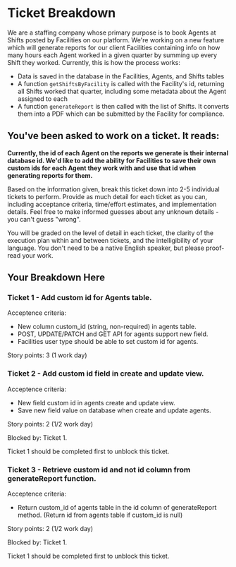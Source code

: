 # Ticket Breakdown
We are a staffing company whose primary purpose is to book Agents at Shifts posted by Facilities on our platform. We're working on a new feature which will generate reports for our client Facilities containing info on how many hours each Agent worked in a given quarter by summing up every Shift they worked. Currently, this is how the process works:

- Data is saved in the database in the Facilities, Agents, and Shifts tables
- A function `getShiftsByFacility` is called with the Facility's id, returning all Shifts worked that quarter, including some metadata about the Agent assigned to each
- A function `generateReport` is then called with the list of Shifts. It converts them into a PDF which can be submitted by the Facility for compliance.

## You've been asked to work on a ticket. It reads:

**Currently, the id of each Agent on the reports we generate is their internal database id. We'd like to add the ability for Facilities to save their own custom ids for each Agent they work with and use that id when generating reports for them.**


Based on the information given, break this ticket down into 2-5 individual tickets to perform. Provide as much detail for each ticket as you can, including acceptance criteria, time/effort estimates, and implementation details. Feel free to make informed guesses about any unknown details - you can't guess "wrong".


You will be graded on the level of detail in each ticket, the clarity of the execution plan within and between tickets, and the intelligibility of your language. You don't need to be a native English speaker, but please proof-read your work.

## Your Breakdown Here

### Ticket 1 - Add custom id for Agents table.

Acceptence criteria:
- New column custom_id (string, non-required) in agents table.
- POST, UPDATE/PATCH and GET API for agents support new field.
- Facilities user type should be able to set custom id for agents.

Story points: 3 (1 work day)

### Ticket 2 - Add custom id field in create and update view.

Acceptence criteria:
- New field custom id in agents create and update view.
- Save new field value on database when create and update agents.

Story points: 2 (1/2 work day)

Blocked by: Ticket 1.

Ticket 1 should be completed first to unblock this ticket.

### Ticket 3 - Retrieve custom id and not id column from generateReport function.

Acceptence criteria:
- Return custom_id of agents table in the id column of generateReport method. (Return id from agents table if custom_id is null)

Story points: 2 (1/2 work day)

Blocked by: Ticket 1.

Ticket 1 should be completed first to unblock this ticket.